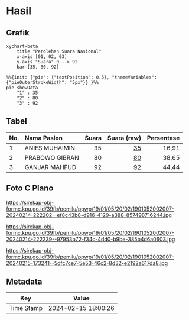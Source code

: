 # Hasil

## Grafik

```mermaid
xychart-beta
    title "Perolehan Suara Nasional"
    x-axis [01, 02, 03]
    y-axis "Suara" 0 --> 92
    bar [35, 80, 92]
```

```mermaid
%%{init: {"pie": {"textPosition": 0.5}, "themeVariables": {"pieOuterStrokeWidth": "5px"}} }%%
pie showData
    "1" : 35
    "2" : 80
    "3" : 92
```

## Tabel

| No. | Nama Paslon    | Suara | Suara (raw) | Persentase |
|:--- |:-------------- | -----:| -----------:| ----------:|
| 1   | ANIES MUHAIMIN | 35    | [35][p-1]   | 16,91      |
| 2   | PRABOWO GIBRAN | 80    | [80][p-2]   | 38,65      |
| 3   | GANJAR MAHFUD  | 92    | [92][p-3]   | 44,44      |


[p-1]: https://github.com/gigit-pemilu/pemilu-2024/blob/main/pilpres/hitung-suara/sub/19-kepulauan-bangka-belitung/sub/01-bangka/sub/05-pemali/sub/2002-air-duren/sub/007-tps/sub/paslon-1.txt
[p-2]: https://github.com/gigit-pemilu/pemilu-2024/blob/main/pilpres/hitung-suara/sub/19-kepulauan-bangka-belitung/sub/01-bangka/sub/05-pemali/sub/2002-air-duren/sub/007-tps/sub/paslon-2.txt
[p-3]: https://github.com/gigit-pemilu/pemilu-2024/blob/main/pilpres/hitung-suara/sub/19-kepulauan-bangka-belitung/sub/01-bangka/sub/05-pemali/sub/2002-air-duren/sub/007-tps/sub/paslon-3.txt

## Foto C Plano

https://sirekap-obj-formc.kpu.go.id/39fb/pemilu/ppwp/19/01/05/20/02/1901052002007-20240214-222202--ef8c43b8-d916-4129-a388-857498716244.jpg

https://sirekap-obj-formc.kpu.go.id/39fb/pemilu/ppwp/19/01/05/20/02/1901052002007-20240214-222239--97953b72-f34c-4dd0-b9be-385b4d6a0603.jpg

https://sirekap-obj-formc.kpu.go.id/39fb/pemilu/ppwp/19/01/05/20/02/1901052002007-20240215-173241--5dfc7ce7-5e53-46c2-8d32-e2192a617da8.jpg


## Metadata

| Key        | Value               |
| ---------- | ------------------- |
| Time Stamp | 2024-02-15 18:00:26 |




